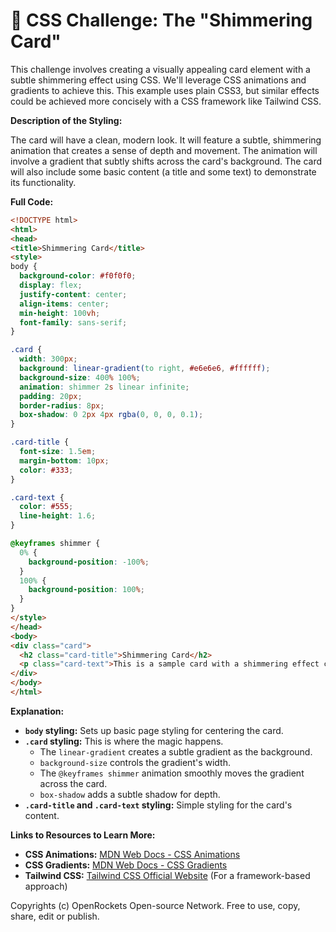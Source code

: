 # 🐞 CSS Challenge:  The "Shimmering Card"


This challenge involves creating a visually appealing card element with a subtle shimmering effect using CSS.  We'll leverage CSS animations and gradients to achieve this.  This example uses plain CSS3, but similar effects could be achieved more concisely with a CSS framework like Tailwind CSS.


**Description of the Styling:**

The card will have a clean, modern look.  It will feature a subtle, shimmering animation that creates a sense of depth and movement.  The animation will involve a gradient that subtly shifts across the card's background.  The card will also include some basic content (a title and some text) to demonstrate its functionality.

**Full Code:**

```html
<!DOCTYPE html>
<html>
<head>
<title>Shimmering Card</title>
<style>
body {
  background-color: #f0f0f0;
  display: flex;
  justify-content: center;
  align-items: center;
  min-height: 100vh;
  font-family: sans-serif;
}

.card {
  width: 300px;
  background: linear-gradient(to right, #e6e6e6, #ffffff);
  background-size: 400% 100%;
  animation: shimmer 2s linear infinite;
  padding: 20px;
  border-radius: 8px;
  box-shadow: 0 2px 4px rgba(0, 0, 0, 0.1);
}

.card-title {
  font-size: 1.5em;
  margin-bottom: 10px;
  color: #333;
}

.card-text {
  color: #555;
  line-height: 1.6;
}

@keyframes shimmer {
  0% {
    background-position: -100%;
  }
  100% {
    background-position: 100%;
  }
}
</style>
</head>
<body>
<div class="card">
  <h2 class="card-title">Shimmering Card</h2>
  <p class="card-text">This is a sample card with a shimmering effect created using CSS animations and gradients.  This demonstrates a simple yet effective way to add visual interest to your website.</p>
</div>
</body>
</html>
```

**Explanation:**

*   **`body` styling:** Sets up basic page styling for centering the card.
*   **`.card` styling:** This is where the magic happens.
    *   The `linear-gradient` creates a subtle gradient as the background.
    *   `background-size` controls the gradient's width.
    *   The `@keyframes shimmer` animation smoothly moves the gradient across the card.
    *   `box-shadow` adds a subtle shadow for depth.
*   **`.card-title` and `.card-text` styling:** Simple styling for the card's content.


**Links to Resources to Learn More:**

*   **CSS Animations:** [MDN Web Docs - CSS Animations](https://developer.mozilla.org/en-US/docs/Web/CSS/CSS_Animations/Using_CSS_animations)
*   **CSS Gradients:** [MDN Web Docs - CSS Gradients](https://developer.mozilla.org/en-US/docs/Web/CSS/linear-gradient)
*   **Tailwind CSS:** [Tailwind CSS Official Website](https://tailwindcss.com/) (For a framework-based approach)


Copyrights (c) OpenRockets Open-source Network. Free to use, copy, share, edit or publish.

